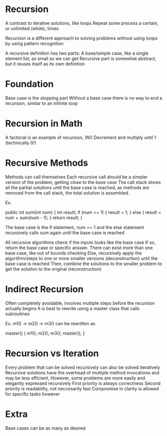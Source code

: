 # Recursion
A contrast to iterative solutions, like loops
Repeat some process a certain, or unlimited (while), times

Recursion is a different approach to solving problems without using loops by using pattern recognition

A recursive definition has two parts:
A base/simple case, like a single element list; as small as we can get
Recursive part is somewhat abstract, but it reuses itself as its own definition

# Foundation
Base case is the stopping part
Without a base case there is no way to end a recursion, similar to an infinite loop

# Recursion in Math
A factorial is an example of recursion, (N!)
Decrement and multiply until 1 (technically 0!)

# Recursive Methods
Methods can call themselves
Each recursive call should be a simpler version of the problem, getting close to the base case
The call stack stores all the partial solutions until the base case is reached, as methods are removed from
the call stack, the total solution is assembled.

Ex.

public int sum(int num) {
    int result;
    if (num == 1) {
        result = 1;
    }
    else {
        result = num + sum(num - 1);
    }
    return result;
}

The base case is the if statement, num == 1 and the else statement recursively calls sum again until the base case is reached

All recursive algorithms check if the inputs looks like the base case
If so, return the base case or specific answer. There can exist more than one base case, like out of bounds checking
Else, recursively apply the algorithm/steps to one or more smaller versions (deconstruction) until the base case is reached
Then, combine the solutions to the smaller problem to get the solution to the original (reconstruction)

# Indirect Recursion
Often completely avoidable, involves multiple steps before the recursion actually begins
It is best to rewrite using a master class that calls subroutines

Ex. m1() -> m2() -> m3() can be rewritten as

master() {
    m1();
    m2();
    m3();
    master();
}

# Recursion vs Iteration
Every problem that can be solved recursively can also be solved iteratively
Recursive solutions have the overhead of multiple method invocations and may be less efficient,
However, some problems are more easily and elegantly expressed recursively
First priority is always correctness
Second priority is readability, not neccesarily fast
    Compromise in clarity is allowed for specific tasks however

# Extra
Base cases can be as many as desired